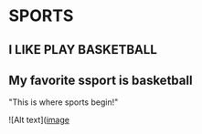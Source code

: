# SPORTS
## I LIKE PLAY BASKETBALL
## My favorite ssport is basketball 
"This is where sports begin!"

![Alt text]([image](https://github.com/user-attachments/assets/ebcdbe55-3a6d-40c6-825f-fa031a0f5efe)

